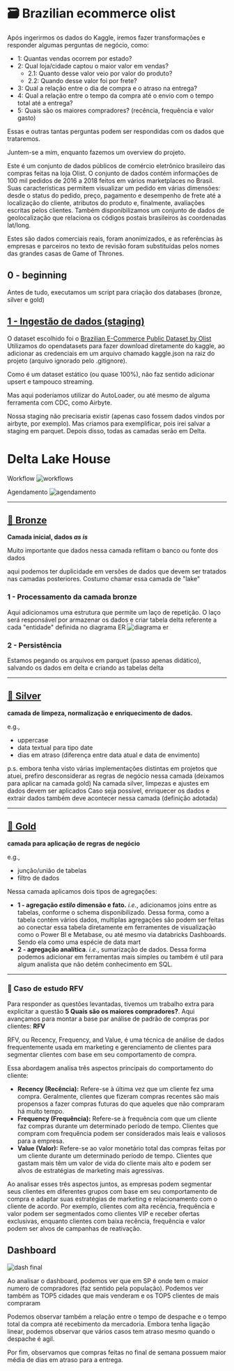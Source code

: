 # 🗃️ Brazilian ecommerce olist

Após ingerirmos os dados do Kaggle, iremos fazer transformações e responder algumas perguntas de negócio, como:
- 1: Quantas vendas ocorrem por estado?
- 2: Qual loja/cidade captou o maior valor em vendas?
  - 2.1: Quanto desse valor veio por valor do produto?
  - 2.2: Quando desse valor foi por frete?
- 3: Qual a relação entre o dia de compra e o atraso na entrega?
- 4: Qual a relação entre o tempo da compra até o envio com o tempo total até a entrega?
- 5: Quais são os maiores compradores? (recência, frequência e valor gasto)

Essas e outras tantas perguntas podem ser respondidas com os dados que trataremos.

Juntem-se a mim, enquanto fazemos um overview do projeto.

Este é um conjunto de dados públicos de comércio eletrônico brasileiro das compras feitas na loja Olist. O conjunto de dados contém informações de 100 mil pedidos de 2016 a 2018 feitos em vários marketplaces no Brasil. Suas características permitem visualizar um pedido em várias dimensões: desde o status do pedido, preço, pagamento e desempenho de frete até a localização do cliente, atributos do produto e, finalmente, avaliações escritas pelos clientes. Também disponibilizamos um conjunto de dados de geolocalização que relaciona os códigos postais brasileiros às coordenadas lat/long.

Estes são dados comerciais reais, foram anonimizados, e as referências às empresas e parceiros no texto de revisão foram substituídas pelos nomes das grandes casas de Game of Thrones.

## 0 - beginning

Antes de tudo, executamos um script para criação dos databases (bronze, silver e gold)

## [1 - Ingestão de dados (staging)](https://github.com/gustavocrod/databricks-data-engineering/blob/main/project_ecommerce_olist/0%20-%20data_ingestion%20(staging).ipynb)

O dataset escolhido foi o [Brazilian E-Commerce Public Dataset by Olist](https://www.kaggle.com/datasets/olistbr/brazilian-ecommerce)
Utilizamos do opendatasets para fazer download diretamente do kaggle, ao adicionar as credenciais em um arquivo chamado kaggle.json na raiz do projeto (arquivo ignorado pelo .gitignore).

Como é um dataset estático (ou quase 100%), não faz sentido adicionar upsert e tampouco streaming.

Mas aqui poderíamos utilizar do AutoLoader, ou até mesmo de alguma ferramenta com CDC, como Airbyte.

Nossa staging não precisaria existir (apenas caso fossem dados vindos por airbyte, por exemplo). Mas criamos para exemplificar, pois irei salvar a staging em parquet. Depois disso, todas as camadas serão em Delta.

# Delta Lake House
Workflow
![workflows](extra/workflows.PNG)

Agendamento
![agendamento](extra/agendamento.PNG)
____
## [🥉 Bronze](https://github.com/gustavocrod/databricks-data-engineering/tree/main/project_ecommerce_olist/1%20-%20Bronze)

**Camada inicial, dados _as is_**

Muito importante que dados nessa camada reflitam o banco ou fonte dos dados

aqui podemos ter duplicidade em versões de dados que devem ser tratados nas camadas posteriores.
Costumo chamar essa camada de "lake"

### 1 - Processamento da camada bronze

Aqui adicionamos uma estrutura que permite um laço de repetição.
O laço será responsável por armazenar os dados e criar tabela delta referente a cada "entidade" definida no diagrama ER
![diagrama er](extra/er_olist.png)


### 2 - Persistência

Estamos pegando os arquivos em parquet (passo apenas didático), salvando os dados em delta e criando as tabelas delta

____

## [🥈 Silver](https://github.com/gustavocrod/databricks-data-engineering/tree/main/project_ecommerce_olist/2%20-%20Silver)

**camada de limpeza, normalização e enriquecimento de dados.**

e.g., 
 - uppercase
 - data textual para tipo date
 - dias em atraso (diferença entre data atual e data de envimento)

p.s. embora tenha visto várias implementações distintas em projetos que atuei, prefiro desconsiderar as regras de negócio nessa camada (deixamos para aplicar na camada gold)
Na camada silver, limpezas e ajustes em dados devem ser aplicados
Caso seja possível, enriquecer os dados e extrair dados também deve acontecer nessa camada (definição adotada)

----
## [🥇 Gold](https://github.com/gustavocrod/databricks-data-engineering-olist/tree/main/3%20-%20Gold)

**camada para aplicação de regras de negócio**

e.g.,
 - junção/união de tabelas
 - filtro de dados

 Nessa camada aplicamos dois tipos de agregações:
  * **1 - agregação _estilo_ dimensão e fato.** _i.e._, adicionamos joins entre as tabelas, conforme o schema disponibilizado.
  Dessa forma, como a tabela contém vários dados, multiplas agregações são podem ser feitas ao conectar essa tabela diretamente em ferramentes de visualização como o Power BI e Metabase, ou até mesmo via databricks Dashboards. Sendo ela como uma espécie de data mart
  * **2 - agregação analítica**. _i.e._, sumarização de dados.
  Dessa forma podemos adicionar em ferramentas mais simples ou também é util para algum analista que não detém conhecimento em SQL.

___

### 📜 Caso de estudo RFV

  Para responder as questões levantadas, tivemos um trabalho extra para explicitar a questão **5 Quais são os maiores compradores?**. Aqui avançamos para montar a base par análise de padrão de compras por clientes: **RFV**


RFV, ou Recency, Frequency, and Value, é uma técnica de análise de dados frequentemente usada em marketing e gerenciamento de clientes para segmentar clientes com base em seu comportamento de compra.

Essa abordagem analisa três aspectos principais do comportamento do cliente:

- **Recency (Recência):** Refere-se à última vez que um cliente fez uma compra. Geralmente, clientes que fizeram compras recentes são mais propensos a fazer compras futuras do que aqueles que não compraram há muito tempo.
- **Frequency (Frequência):** Refere-se à frequência com que um cliente faz compras durante um determinado período de tempo. Clientes que compram com frequência podem ser considerados mais leais e valiosos para a empresa.
- **Value (Valor):** Refere-se ao valor monetário total das compras feitas por um cliente durante um determinado período de tempo. Clientes que gastam mais têm um valor de vida do cliente mais alto e podem ser alvos de estratégias de marketing mais agressivas.

Ao analisar esses três aspectos juntos, as empresas podem segmentar seus clientes em diferentes grupos com base em seu comportamento de compra e adaptar suas estratégias de marketing e relacionamento com o cliente de acordo. Por exemplo, clientes com alta recência, frequência e valor podem ser segmentados como clientes VIP e receber ofertas exclusivas, enquanto clientes com baixa recência, frequência e valor podem ser alvos de campanhas de reativação.

## Dashboard
![dash final](extra/dash.PNG)

Ao analisar o dashboard, podemos ver que em SP é onde tem o maior numero de compradores (faz sentido pela população).
Podemos ver também as TOP5 cidades que mais venderam e os TOP5 clientes de mais compraram

Podemos observar também a relação entre o tempo de despache e o tempo total da compra até recebimento da mercadoria. Embora tenha ligação linear, podemos observar que vários casos tem atraso mesmo quando o despache é agil.

Por fim, observamos que compras feitas no final de semana possuem maior média de dias em atraso para a entrega.
